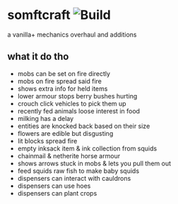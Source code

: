 # somftcraft ![Build](https://github.com/DeflatedPickle/somftcraft/actions/workflows/gradle-build.yml/badge.svg)
a vanilla+ mechanics overhaul and additions

## what it do tho
- mobs can be set on fire directly
- mobs on fire spread said fire
- shows extra info for held items
- lower armour stops berry bushes hurting
- crouch click vehicles to pick them up
- recently fed animals loose interest in food
- milking has a delay
- entities are knocked back based on their size
- flowers are edible but disgusting
- lit blocks spread fire
- empty inksack item & ink collection from squids
- chainmail & netherite horse armour
- shows arrows stuck in mobs & lets you pull them out
- feed squids raw fish to make baby squids
- dispensers can interact with cauldrons
- dispensers can use hoes
- dispensers can plant crops

